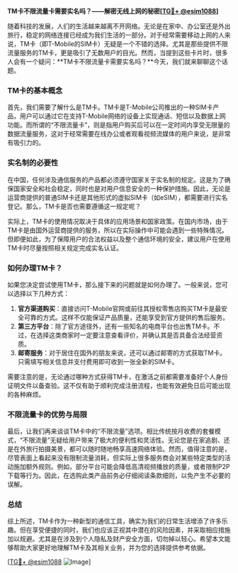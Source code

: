 **TM卡不限流量卡需要实名吗？——解密无线上网的秘密[[TG💪+ @esim1088](https://t.me/s/esim1088)]**

随着科技的发展，人们的生活越来越离不开网络。无论是在家中、办公室还是外出旅行，稳定的网络连接已经成为我们生活的一部分。对于经常需要移动上网的人来说，TM卡（即T-Mobile的SIM卡）无疑是一个不错的选择。尤其是那些提供不限流量服务的TM卡，更是吸引了无数用户的目光。然而，当提到这些卡片时，很多人会有一个疑问：**TM卡不限流量卡需要实名吗？**今天，我们就来聊聊这个话题。

### TM卡的基本概念

首先，我们需要了解什么是TM卡。TM卡是T-Mobile公司推出的一种SIM卡产品，用户可以通过它在支持T-Mobile网络的设备上实现通话、短信以及数据上网功能。而所谓的“不限流量卡”，则是指用户购买后可以在一定时间内享受无限量的数据流量服务，这对于经常需要在线办公或者观看视频流媒体的用户来说，是非常有吸引力的。

### 实名制的必要性

在中国，任何涉及通信服务的产品都必须遵守国家关于实名制的规定。这是为了确保国家安全和社会稳定，同时也是对用户信息安全的一种保护措施。因此，无论是运营商提供的普通SIM卡还是其他形式的虚拟SIM卡（如eSIM），都需要进行实名登记。那么，TM卡是否也需要遵循这一规定呢？

实际上，TM卡的使用情况取决于具体的应用场景和国家政策。在国内市场，由于TM卡是由国外运营商提供的服务，所以在实际操作中可能会遇到一些特殊情况。但即便如此，为了保障用户的合法权益以及整个通信环境的安全，建议用户在使用TM卡时尽量按照相关规定完成实名认证。

### 如何办理TM卡？

如果您决定尝试使用TM卡，那么接下来的问题就是如何办理了。一般来说，您可以选择以下几种方式：

1. **官方渠道购买**：直接访问T-Mobile官网或前往其授权零售店购买TM卡是最安全可靠的方式。这样不仅能保证产品质量，还能享受到官方提供的售后服务。
2. **第三方平台**：除了官方途径外，还有一些知名的电商平台也出售TM卡。不过，在选择这类商家时一定要注意查看评价，并确认其是否具备合法经营资质。
3. **邮寄服务**：对于居住在国外的朋友来说，还可以通过邮寄的方式获取TM卡。只需填写相关信息并支付费用即可收到一张全新的SIM卡。

需要注意的是，无论通过哪种方式获得TM卡，在激活之前都需要准备好个人身份证明文件以备查验。这不仅有助于顺利完成注册流程，也能有效避免日后可能出现的各种麻烦。

### 不限流量卡的优势与局限

最后，让我们再来谈谈TM卡中的“不限流量”选项。相比传统按月收费的套餐模式，“不限流量”无疑给用户带来了极大的便利性和灵活性。无论您是在家追剧、还是在外旅行拍摄美景，都可以随时随地畅享高速网络体验。然而，值得注意的是，尽管表面上看起来没有限制流量消耗，但实际上很多服务商会对某些特定类型的活动施加额外规则。例如，部分平台可能会降低高清视频播放的质量，或者限制P2P下载等行为。因此，在选购此类产品前务必仔细阅读条款细则，以免产生不必要的误解。

### 总结

综上所述，TM卡作为一种新型的通信工具，确实为我们的日常生活增添了许多乐趣。但在享受便捷的同时，我们也应该正视其中潜在的风险因素，并采取相应措施加以规避。尤其是在涉及到个人隐私及财产安全方面，切勿掉以轻心。希望本文能够帮助大家更好地理解TM卡及其相关业务，并为您的选择提供参考依据。

[[TG💪+ @esim1088](https://t.me/s/esim1088) ![Image](https://i.postimg.cc/4NQfJmqS/Snipaste-2025-05-13-00-14-12.png)]